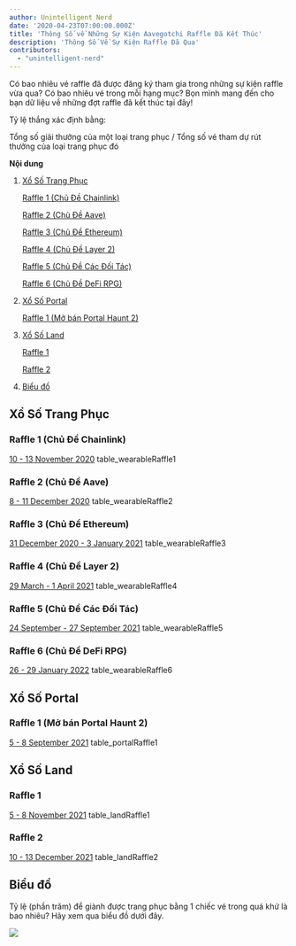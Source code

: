 ```yaml
---
author: Unintelligent Nerd
date: '2020-04-23T07:00:00.000Z'
title: 'Thông Số về Những Sự Kiện Aavegotchi Raffle Đã Kết Thúc'
description: 'Thông Số Về Sự Kiện Raffle Đã Qua'
contributors:
  - "unintelligent-nerd"
---
```


Có bao nhiêu vé raffle đã được đăng ký tham gia trong những sự kiện raffle vừa qua? Có bao nhiêu vé trong mỗi hạng mục? Bọn mình mang đến cho bạn dữ liệu về những đợt raffle đã kết thúc tại đây!

Tỷ lệ thắng xác định bằng:

Tổng số giải thưởng của một loại trang phục / Tổng số vé tham dự rút thưởng của loại trang phục đó

<div class="contentsBox">

**Nội dung**

<ol>
<li><a href=#wearable-raffles>Xổ Số Trang Phục</a></li>
<p><a href=#raffle-1--chainlink-theme->Raffle 1 (Chủ Đề Chainlink)</a></p>
<p><a href=#raffle-2--aave-theme->Raffle 2 (Chủ Đề Aave)</a></p>
<p><a href=#raffle-3--ethereum-theme->Raffle 3 (Chủ Đề Ethereum)</a></p>
<p><a href=#raffle-4--layer-2-theme->Raffle 4 (Chủ Đề Layer 2)</a></p>
<p><a href=#raffle-5--partnerships-theme->Raffle 5 (Chủ Đề Các Đối Tác)</a></p>
<p><a href=#raffle-6--defi-rpg-theme->Raffle 6 (Chủ Đề DeFi RPG)</a></p>
<li><a href=#portal-raffles>Xổ Số Portal</a></li>
<p><a href=#raffle-1--haunt-2-portal-drop->Raffle 1 (Mở bán Portal Haunt 2)</a></p>
<li><a href=#land-raffles>Xổ Số Land</a></li>
<p><a href=#raffle-1>Raffle 1</a></p>
<p><a href=#raffle-2>Raffle 2</a></p>
<li><a href=#chart>Biểu đồ</a></li>
</ol>

</div>

## Xổ Số Trang Phục

### Raffle 1 (Chủ Đề Chainlink)
[10 - 13 November 2020](https://aavegotchi.medium.com/stake-ghst-make-frens-live-on-ethereum-mainnet-658bd507d67b) table_wearableRaffle1

### Raffle 2 (Chủ Đề Aave)
[8 - 11 December 2020](https://aavegotchi.medium.com/aavesome-announcing-an-aave-themed-nft-raffle-details-prize-list-inside-2d95c0af92a0) table_wearableRaffle2

### Raffle 3 (Chủ Đề Ethereum)
[31 December 2020 - 3 January 2021](https://aavegotchi.medium.com/release-the-aapes-aavegotchi-raffle-3-details-revealed-3d7af1feb7ad) table_wearableRaffle3

### Raffle 4 (Chủ Đề Layer 2)
[29 March - 1 April 2021](https://aavegotchi.medium.com/layer2-lfg-raffle-4-details-announced-29ee1a61e9f9) table_wearableRaffle4

### Raffle 5 (Chủ Đề Các Đối Tác)
[24 September - 27 September 2021](https://aavegotchi.medium.com/got-frens-raffle-5-exclusive-wearables-revealed-f8543b6ab225) table_wearableRaffle5

### Raffle 6 (Chủ Đề DeFi RPG)
[26 - 29 January 2022](https://aavegotchi.medium.com/aavegotchi-defi-rpg-wearables-raffle-revealed-468632d055d8) table_wearableRaffle6

## Xổ Số Portal

### Raffle 1 (Mở bán Portal Haunt 2)
[5 - 8 September 2021](https://aavegotchi.medium.com/120-days-of-gotchi-6fad19d5c82e) table_portalRaffle1

## Xổ Số Land

### Raffle 1
[5 - 8 November 2021](https://aavegotchi.medium.com/first-gotchiverse-land-raffle-confirmed-for-novembers-first-weekend-2c1ac538e54e) table_landRaffle1

### Raffle 2
[10 - 13 December 2021](https://aavegotchi.medium.com/second-gotchiverse-land-sale-confirmed-to-begin-december-2nd-8bc7b7dd9957) table_landRaffle2

## Biểu đồ

Tỷ lệ (phần trăm) để giành được trang phục bằng 1 chiếc vé trong quá khứ là bao nhiêu? Hãy xem qua biểu đồ dưới đây.

<img src="/raffles-stats/raffle-stats-chart.png" />